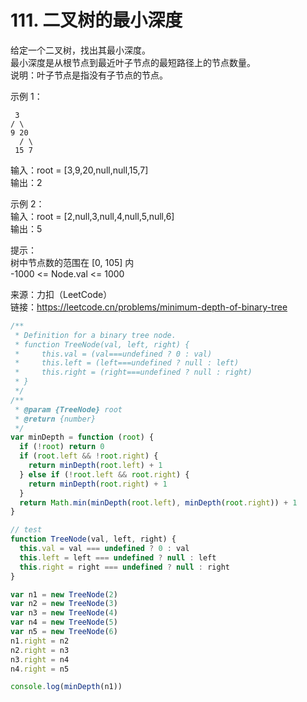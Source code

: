 # 111. 二叉树的最小深度

给定一个二叉树，找出其最小深度。  
最小深度是从根节点到最近叶子节点的最短路径上的节点数量。  
说明：叶子节点是指没有子节点的节点。

示例 1：

     3
    / \
    9 20
      / \
     15 7

输入：root = [3,9,20,null,null,15,7]  
输出：2

示例 2：  
输入：root = [2,null,3,null,4,null,5,null,6]  
输出：5

提示：  
树中节点数的范围在 [0, 105] 内  
-1000 <= Node.val <= 1000

来源：力扣（LeetCode）  
链接：https://leetcode.cn/problems/minimum-depth-of-binary-tree

```javascript
/**
 * Definition for a binary tree node.
 * function TreeNode(val, left, right) {
 *     this.val = (val===undefined ? 0 : val)
 *     this.left = (left===undefined ? null : left)
 *     this.right = (right===undefined ? null : right)
 * }
 */
/**
 * @param {TreeNode} root
 * @return {number}
 */
var minDepth = function (root) {
  if (!root) return 0
  if (root.left && !root.right) {
    return minDepth(root.left) + 1
  } else if (!root.left && root.right) {
    return minDepth(root.right) + 1
  }
  return Math.min(minDepth(root.left), minDepth(root.right)) + 1
}

// test
function TreeNode(val, left, right) {
  this.val = val === undefined ? 0 : val
  this.left = left === undefined ? null : left
  this.right = right === undefined ? null : right
}

var n1 = new TreeNode(2)
var n2 = new TreeNode(3)
var n3 = new TreeNode(4)
var n4 = new TreeNode(5)
var n5 = new TreeNode(6)
n1.right = n2
n2.right = n3
n3.right = n4
n4.right = n5

console.log(minDepth(n1))
```
